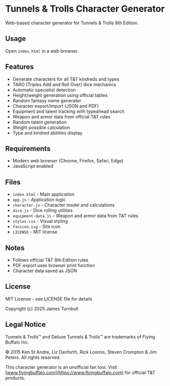 # Tunnels & Trolls Character Generator

Web-based character generator for Tunnels & Trolls 8th Edition.

## Usage

Open `index.html` in a web browser.

## Features

- Generate characters for all T&T kindreds and types
- TARO (Triples Add and Roll Over) dice mechanics
- Automatic specialist detection
- Height/weight generation using official tables
- Random fantasy name generator
- Character export/import (JSON and PDF)
- Equipment and talent tracking with typeahead search
- Weapon and armor data from official T&T rules
- Random talent generation
- Weight possible calculation
- Type and kindred abilities display

## Requirements

- Modern web browser (Chrome, Firefox, Safari, Edge)
- JavaScript enabled

## Files

- `index.html` - Main application
- `app.js` - Application logic
- `character.js` - Character model and calculations
- `dice.js` - Dice rolling utilities
- `equipment-data.js` - Weapon and armor data from T&T rules
- `styles.css` - Visual styling
- `favicon.svg` - Site icon
- `LICENSE` - MIT license

## Notes

- Follows official T&T 8th Edition rules
- PDF export uses browser print function
- Character data saved as JSON

## License

MIT License - see LICENSE file for details

Copyright (c) 2025 James Turnbull

## Legal Notice

Tunnels & Trolls™ and Deluxe Tunnels & Trolls™ are trademarks of Flying Buffalo Inc.

© 2015 Ken St Andre, Liz Danforth, Rick Loomis, Steven Crompton & Jim Peters. All rights reserved.

This character generator is an unofficial fan tool. Visit [www.flyingbuffalo.com](https://www.flyingbuffalo.com) for official T&T products.